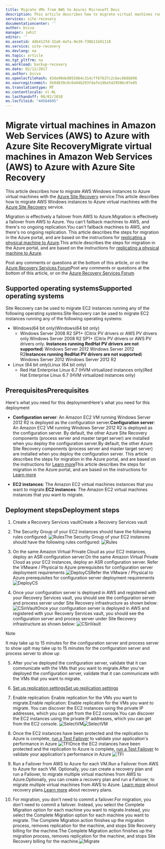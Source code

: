 ```yaml
---
title: Migrate VMs from AWS to Azure| Microsoft Docs
description: This article describes how to migrate virtual machines running in Amazon Web Services (AWS) to Azure using Azure Site Recovery.
services: site-recovery
documentationcenter: ''
author: bsiva
manager: jwhit
editor: ''
ms.assetid: ddb412fd-32a8-4afa-9e39-738b11b91118
ms.service: site-recovery
ms.devlang: na
ms.topic: article
ms.tgt_pltfrm: na
ms.workload: backup-recovery
ms.date: 02/12/2017
ms.author: bsiva
ms.openlocfilehash: 43de90de9855964c314cff67637c2cbec868b896
ms.sourcegitcommit: 5b9d839c0c0a94b293fdafe1d6e5429506c07e05
ms.translationtype: MT
ms.contentlocale: nl-NL
ms.lasthandoff: 08/02/2018
ms.locfileid: "44564695"
---
```

# <a name="migrate-virtual-machines-in-amazon-web-services-aws-to-azure-with-azure-site-recovery"></a><span data-ttu-id="e0d6d-103">Migrate virtual machines in Amazon Web Services (AWS) to Azure with Azure Site Recovery</span><span class="sxs-lookup"><span data-stu-id="e0d6d-103">Migrate virtual machines in Amazon Web Services (AWS) to Azure with Azure Site Recovery</span></span>

<span data-ttu-id="e0d6d-104">This article describes how to migrate AWS Windows instances to Azure virtual machines with the [Azure Site Recovery](site-recovery-overview.md) service.</span><span class="sxs-lookup"><span data-stu-id="e0d6d-104">This article describes how to migrate AWS Windows instances to Azure virtual machines with the [Azure Site Recovery](site-recovery-overview.md) service.</span></span>

<span data-ttu-id="e0d6d-105">Migration is effectively a failover from AWS to Azure.</span><span class="sxs-lookup"><span data-stu-id="e0d6d-105">Migration is effectively a failover from AWS to Azure.</span></span> <span data-ttu-id="e0d6d-106">You can't failback machines to AWS, and there's no ongoing replication.</span><span class="sxs-lookup"><span data-stu-id="e0d6d-106">You can't failback machines to AWS, and there's no ongoing replication.</span></span> <span data-ttu-id="e0d6d-107">This article describes the steps for migration in the Azure portal, and are based on the instructions for [replicating a physical machine to Azure](site-recovery-vmware-to-azure.md).</span><span class="sxs-lookup"><span data-stu-id="e0d6d-107">This article describes the steps for migration in the Azure portal, and are based on the instructions for [replicating a physical machine to Azure](site-recovery-vmware-to-azure.md).</span></span>

<span data-ttu-id="e0d6d-108">Post any comments or questions at the bottom of this article, or on the [Azure Recovery Services Forum](https://social.msdn.microsoft.com/forums/azure/home?forum=hypervrecovmgr)</span><span class="sxs-lookup"><span data-stu-id="e0d6d-108">Post any comments or questions at the bottom of this article, or on the [Azure Recovery Services Forum](https://social.msdn.microsoft.com/forums/azure/home?forum=hypervrecovmgr)</span></span>

## <a name="supported-operating-systems"></a><span data-ttu-id="e0d6d-109">Supported operating systems</span><span class="sxs-lookup"><span data-stu-id="e0d6d-109">Supported operating systems</span></span>

<span data-ttu-id="e0d6d-110">Site Recovery can be used to migrate EC2 instances running any of the following operating systems:</span><span class="sxs-lookup"><span data-stu-id="e0d6d-110">Site Recovery can be used to migrate EC2 instances running any of the following operating systems:</span></span>

- <span data-ttu-id="e0d6d-111">Windows(64 bit only)</span><span class="sxs-lookup"><span data-stu-id="e0d6d-111">Windows(64 bit only)</span></span>
    - <span data-ttu-id="e0d6d-112">Windows Server 2008 R2 SP1+ (Citrix PV drivers or AWS PV drivers only.</span><span class="sxs-lookup"><span data-stu-id="e0d6d-112">Windows Server 2008 R2 SP1+ (Citrix PV drivers or AWS PV drivers only.</span></span> <span data-ttu-id="e0d6d-113">**Instances running RedHat PV drivers are not supported**) Windows Server 2012 Windows Server 2012 R2</span><span class="sxs-lookup"><span data-stu-id="e0d6d-113">**Instances running RedHat PV drivers are not supported**) Windows Server 2012 Windows Server 2012 R2</span></span>
- <span data-ttu-id="e0d6d-114">Linux (64 bit only)</span><span class="sxs-lookup"><span data-stu-id="e0d6d-114">Linux (64 bit only)</span></span>
    - <span data-ttu-id="e0d6d-115">Red Hat Enterprise Linux 6.7 (HVM virtualized instances only)</span><span class="sxs-lookup"><span data-stu-id="e0d6d-115">Red Hat Enterprise Linux 6.7 (HVM virtualized instances only)</span></span>

## <a name="prerequisites"></a><span data-ttu-id="e0d6d-116">Prerequisites</span><span class="sxs-lookup"><span data-stu-id="e0d6d-116">Prerequisites</span></span>

<span data-ttu-id="e0d6d-117">Here's what you need for this deployment</span><span class="sxs-lookup"><span data-stu-id="e0d6d-117">Here's what you need for this deployment</span></span>

* <span data-ttu-id="e0d6d-118">**Configuration server**: An Amazon EC2 VM running Windows Server 2012 R2 is deployed as the configuration server.</span><span class="sxs-lookup"><span data-stu-id="e0d6d-118">**Configuration server**: An Amazon EC2 VM running Windows Server 2012 R2 is deployed as the configuration server.</span></span> <span data-ttu-id="e0d6d-119">By default, the other Azure Site Recovery components (process server and master target server) are installed when you deploy the configuration server.</span><span class="sxs-lookup"><span data-stu-id="e0d6d-119">By default, the other Azure Site Recovery components (process server and master target server) are installed when you deploy the configuration server.</span></span> <span data-ttu-id="e0d6d-120">This article describes the steps for migration in the Azure portal, and are based on the instructions for  [Learn more](site-recovery-components.md#vmware-to-azure)</span><span class="sxs-lookup"><span data-stu-id="e0d6d-120">This article describes the steps for migration in the Azure portal, and are based on the instructions for  [Learn more](site-recovery-components.md#vmware-to-azure)</span></span>

* <span data-ttu-id="e0d6d-121">**EC2 instances**: The Amazon EC2 virtual machines instances that you want to migrate.</span><span class="sxs-lookup"><span data-stu-id="e0d6d-121">**EC2 instances**: The Amazon EC2 virtual machines instances that you want to migrate.</span></span>

## <a name="deployment-steps"></a><span data-ttu-id="e0d6d-122">Deployment steps</span><span class="sxs-lookup"><span data-stu-id="e0d6d-122">Deployment steps</span></span>

1. <span data-ttu-id="e0d6d-123">Create a Recovery Services vault</span><span class="sxs-lookup"><span data-stu-id="e0d6d-123">Create a Recovery Services vault</span></span>

2. <span data-ttu-id="e0d6d-124">The Security Group of your EC2 instances should have the following rules configured: ![Rules](https://docstestmedia1.blob.core.windows.net/azure-media/articles/site-recovery/media/site-recovery-migrate-aws-to-azure/migration_pic1.png)</span><span class="sxs-lookup"><span data-stu-id="e0d6d-124">The Security Group of your EC2 instances should have the following rules configured: ![Rules](https://docstestmedia1.blob.core.windows.net/azure-media/articles/site-recovery/media/site-recovery-migrate-aws-to-azure/migration_pic1.png)</span></span>

3. <span data-ttu-id="e0d6d-125">On the same Amazon Virtual Private Cloud as your EC2 instances, deploy an ASR configuration server.</span><span class="sxs-lookup"><span data-stu-id="e0d6d-125">On the same Amazon Virtual Private Cloud as your EC2 instances, deploy an ASR configuration server.</span></span> <span data-ttu-id="e0d6d-126">Refer the VMware / Physical to Azure prerequisites for configuration server deployment requirements ![DeployCS](https://docstestmedia1.blob.core.windows.net/azure-media/articles/site-recovery/media/site-recovery-migrate-aws-to-azure/migration_pic2.png)</span><span class="sxs-lookup"><span data-stu-id="e0d6d-126">Refer the VMware / Physical to Azure prerequisites for configuration server deployment requirements ![DeployCS](https://docstestmedia1.blob.core.windows.net/azure-media/articles/site-recovery/media/site-recovery-migrate-aws-to-azure/migration_pic2.png)</span></span>

4.  <span data-ttu-id="e0d6d-127">Once your configuration server is deployed in AWS and registered with your Recovery Services vault, you should see the configuration server and process server under Site Recovery infrastructure as shown below: ![CSinVault](https://docstestmedia1.blob.core.windows.net/azure-media/articles/site-recovery/media/site-recovery-migrate-aws-to-azure/migration_pic3.png)</span><span class="sxs-lookup"><span data-stu-id="e0d6d-127">Once your configuration server is deployed in AWS and registered with your Recovery Services vault, you should see the configuration server and process server under Site Recovery infrastructure as shown below: ![CSinVault](https://docstestmedia1.blob.core.windows.net/azure-media/articles/site-recovery/media/site-recovery-migrate-aws-to-azure/migration_pic3.png)</span></span>
  >[!NOTE]
  ><span data-ttu-id="e0d6d-128">It may take up to 15 minutes for the configuration server and process server to show up</span><span class="sxs-lookup"><span data-stu-id="e0d6d-128">It may take up to 15 minutes for the configuration server and process server to show up</span></span>
  >

5. <span data-ttu-id="e0d6d-129">After you've deployed the configuration server, validate that it can communicate with the VMs that you want to migrate.</span><span class="sxs-lookup"><span data-stu-id="e0d6d-129">After you've deployed the configuration server, validate that it can communicate with the VMs that you want to migrate.</span></span>

6. [<span data-ttu-id="e0d6d-130">Set up replication settings</span><span class="sxs-lookup"><span data-stu-id="e0d6d-130">Set up replication settings</span></span>](site-recovery-setup-replication-settings-vmware.md)

7. <span data-ttu-id="e0d6d-131">Enable replication: Enable replication for the VMs you want to migrate.</span><span class="sxs-lookup"><span data-stu-id="e0d6d-131">Enable replication: Enable replication for the VMs you want to migrate.</span></span> <span data-ttu-id="e0d6d-132">You can discover the EC2 instances using the private IP addresses, which you can get from the EC2 console.</span><span class="sxs-lookup"><span data-stu-id="e0d6d-132">You can discover the EC2 instances using the private IP addresses, which you can get from the EC2 console.</span></span>
<span data-ttu-id="e0d6d-133">![SelectVM](https://docstestmedia1.blob.core.windows.net/azure-media/articles/site-recovery/media/site-recovery-migrate-aws-to-azure/migration_pic4.PNG)</span><span class="sxs-lookup"><span data-stu-id="e0d6d-133">![SelectVM](https://docstestmedia1.blob.core.windows.net/azure-media/articles/site-recovery/media/site-recovery-migrate-aws-to-azure/migration_pic4.PNG)</span></span>
8. <span data-ttu-id="e0d6d-134">Once the EC2 instances have been protected and the replication to Azure is complete, [run a Test Failover](site-recovery-test-failover-to-azure.md) to validate your application's performance in Azure ![TFI](https://docstestmedia1.blob.core.windows.net/azure-media/articles/site-recovery/media/site-recovery-migrate-aws-to-azure/migration_pic5.PNG)</span><span class="sxs-lookup"><span data-stu-id="e0d6d-134">Once the EC2 instances have been protected and the replication to Azure is complete, [run a Test Failover](site-recovery-test-failover-to-azure.md) to validate your application's performance in Azure ![TFI](https://docstestmedia1.blob.core.windows.net/azure-media/articles/site-recovery/media/site-recovery-migrate-aws-to-azure/migration_pic5.PNG)</span></span>

9. <span data-ttu-id="e0d6d-135">Run a Failover from AWS to Azure for each VM.</span><span class="sxs-lookup"><span data-stu-id="e0d6d-135">Run a Failover from AWS to Azure for each VM.</span></span> <span data-ttu-id="e0d6d-136">Optionally, you can create a recovery plan and run a Failover, to migrate multiple virtual machines from AWS to Azure.</span><span class="sxs-lookup"><span data-stu-id="e0d6d-136">Optionally, you can create a recovery plan and run a Failover, to migrate multiple virtual machines from AWS to Azure.</span></span> <span data-ttu-id="e0d6d-137">[Learn more](site-recovery-create-recovery-plans.md) about recovery plans.</span><span class="sxs-lookup"><span data-stu-id="e0d6d-137">[Learn more](site-recovery-create-recovery-plans.md) about recovery plans.</span></span>

10. <span data-ttu-id="e0d6d-138">For migration, you don't need to commit a failover.</span><span class="sxs-lookup"><span data-stu-id="e0d6d-138">For migration, you don't need to commit a failover.</span></span> <span data-ttu-id="e0d6d-139">Instead, you select the Complete Migration option for each machine you want to migrate.</span><span class="sxs-lookup"><span data-stu-id="e0d6d-139">Instead, you select the Complete Migration option for each machine you want to migrate.</span></span> <span data-ttu-id="e0d6d-140">The Complete Migration action finishes up the migration process, removes replication for the machine, and stops Site Recovery billing for the machine.</span><span class="sxs-lookup"><span data-stu-id="e0d6d-140">The Complete Migration action finishes up the migration process, removes replication for the machine, and stops Site Recovery billing for the machine.</span></span>![Migrate](https://docstestmedia1.blob.core.windows.net/azure-media/articles/site-recovery/media/site-recovery-migrate-aws-to-azure/migration_pic6.png)






